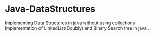 # Java-DataStructures
Implementing Data Structures in java without using collections
Implementation of LinkedList(Doubly) and Binary Search tree in java .
